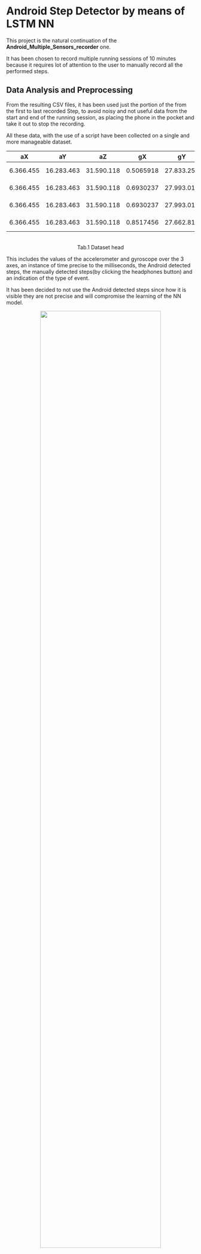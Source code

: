 # Android Step Detector by means of LSTM NN

This project is the natural continuation of the **Android_Multiple_Sensors_recorder** one.

It has been chosen to record multiple running sessions of 10 minutes because it requires lot of attention to the user to manually record all the performed steps.

## Data Analysis and Preprocessing

From the resulting CSV files, it has been used just the portion of the from the first to last recorded Step, to avoid noisy and not useful data from the start and end of the running session, as placing the phone in the pocket and take it out to stop the recording.

All these data, with the use of a script have been collected on a single and more manageable dataset.

aX | aY | aZ | gX | gY | gZ | systemTime | Date | manualStep | androidStep | eventType
---|----|----|----|----|----|------------|------|------------|-------------|----------
6.366.455 | 16.283.463 | 31.590.118 | 0.5065918 | 27.833.252 | -4.200.012 | 1,56218E12 | 2019-07-03 19:37:48.734 | 0 | 0 | accelerometer
6.366.455 | 16.283.463 | 31.590.118 | 0.6930237 | 27.993.011 | -4.180.847 | 1,56218E13 | 2019-07-03 19:37:48.734 | 0 | 0 | gyroscope
6.366.455 | 16.283.463 | 31.590.118 | 0.6930237 | 27.993.011 | -4.180.847 | 1,56218E14 | 2019-07-03 19:37:48.759 | 1 | 0 | manualStepDetector
6.366.455 | 16.283.463 | 31.590.118 | 0.8517456 | 27.662.811 | -41.542.206 | 1,56218E15 | 2019-07-03 19:37:48.774 | 0 | 0 | gyroscope
<p align="center">
  <br>Tab.1 Dataset head<br>
</p>
This includes the values of the accelerometer and gyroscope over the 3 axes, an instance of time precise to the milliseconds, the Android detected steps, the manually detected steps(by clicking the headphones button) and an indication of the type of event.

It has been decided to not use the Android detected steps since how it is visible they are not precise and will compromise the learning of the NN model.
<p align="center">
  <img src="images/AndroidManuaDetectedStepsStartSession.png" width=80%>
  <br>Fig.1 Start of a running session<br>
  <img src="images/AndroidManuaDetectedStepsEndSession.png" width=80%>
  <br>Fig.2 End of a running session<br>
</p>

There is indeed a delay at the start of the recording them as well as the stopping, not to mention how they are not very precise.

Considering how each data point in the *ManualStep* column has a 1 if it is a step and a 0 it is a different event, it is possible to classify them as two classes: *"Step"* and *"Non-Step"*, obtaining a supervised learning problem.

Nevertheless analysing the dataset obtained it is easily recognisable how there is a significant unbalance between the two classes, having 8 424 Step against 3 090 476 Non-Step.

Total entries | Android's detected steps | Manually detected steps | Accelerometer events | Gyroscope events
--------------|--------------------------|-------------------------|----------------------|-----------------
3098900 | 16636 | 8424 | 1536917 | 1536923
<p align="center">
  <br>Tab.2 Final dataset description<br>
</p>
Moreover, Fig.1 and Fig.2 also shown how the accuracy of matchings, between acceleration peeks and manually detected steps, is good, but obviously not perfect. It can be addressed to the
human imprecision and potentially still some delay between the moment when the earphone button is pressed and when it is recorded.

The solution applied to minimise both the unbalance and the imprecision, as well as reduce the jittery of the line is to apply a revisited implementation of the moving average, where the values are grouped according to a selected *mean_value* and, over these, it is calculated the average.

```python
def mov_avg_on_features ( df , mean_value ) :
  df_avg = df.groupby(np.arange(len(df.index))//mean_value).mean()
  return df_avg
```

```python
def mov_avg_on_labels ( labels, mean_value ) :
  lab = lab.groupby(np.arange(len(labels.index))//mean_value).max()
  return lab
```
This will reduce the unbalancing of the dataset, reducing the number of total samples without, however, decrease the number of instances of the Step class.

<table>
  <tr><th colspan=2>Original Dataset</th><th colspan=2>Dataset resulted with mean_value of 3</th></tr>
  <tr><td>Tot. samples</td><td>Steps</td><td>Tot. samples</td><td>Steps</td></tr>
  <tr><td>3098900</td><td>8424</td><td>1032950</td><td>8407</td></tr>
</table>

Nonetheless, it can be noticed a minor reduction. This is, however, a desirable consequence, since, as previously mentioned, the running session has been trimmed to the first and last steps to have a dataset containing only running data, therefore on the junctions between files two consecutive data-point will results as two steps one after the other. These can mislead the model; hence with this method, they are merged resulting in a single entry.

Finally considering how in Tab.1 Accelerometer and Gyroscope values can have a high variance in their measurements, to have more normalised data has been scaled to fit in a range between -1 and 1 with the **`Scikit-learn`**  `MaxAbsScaler()`.

## Data Classification and Training

To have a benchmark two main algorithms have been tested to approach the step detection problem:
1. **Support Vector Machines**, particularly recommended for binary classification problems and proved to be able to get excellent results even using a small dataset.
2. **Long Short Term Memory Neural Network**, specially designed for time series problems, with the ability to remember previous temporal steps and produce prediction according to these.

### SVM

To test this approach it has been used again the **`scikit-learn`** library. 
However,  it has not been possible, during the training phase, to assign weights to balance the two classes, neither at a class level nor at samples level. 

It has been indeed observed how trying to train the model with this configuration would result in an endless process.

It is probably possible to make that work, although because of the limited time available an easier solution has been applied, i.e. create a new dataset selecting just the row containing a step and then randomly add the same amount rows, to balance the two classes.

```python
scaled_df = pd.read_csv('50_3_avg_X.csv')
labels = pd.read_csv('50_3_avg_y.csv')
#joining features and labels datasets
scaled_df['labels'] = labels.values
new_df = pd.DataFrame()
#create a new balanced dataframe
for i in range(1):   
    df_1 = scaled_df.loc[scaled_df['labels'] == 1]
    df_0 = scaled_df.sample(n=df_1.shape[0])
    temp_df = df_1.append(df_0)
    new_df = new_df.append(temp_df)
    print("new_df.shape",new_df.shape)
#divide features and labels
X = new_df.sample(frac=1)
y = X['labels']
del X['labels']
```

The size of this created dataset has been then also doubled and multiplied by ten, always selecting different random non-step rows, to test the learning over a diverse amount of training data.

Two typologies of SVM has been tested, the **`Linear SVM`** and **`Non-linear SVM`**.

As can be noticed the accuracy, precision and recall, along with the record of the number of real and predicted steps havebeen measured over the 3 created datasets. Nevertheless, being these appositely made up to training purposes, the algorithms have been tested even over the original averaged dataset and the same validation dataset of the LSTM.

<table>
    <tr>
      <th colspan=4>Created Balanced Dataset</th>
      <th colspan=5>Prediction over Balanced Validation</th>
      <th colspan=5>Prediction over Original Dataset</th>
      <th colspan=5>Prediction over Same Validation as LSTM</th>
    </tr>
    <tr>
        <td></td>
        <td>Total samples</td>
        <td>Training samples</td>
        <td>Validation samples</td>
        <td>Actual steps</td>
        <td>Predicted steps</td>
        <td>Accuracy</td>
        <td>Precision</td>
        <td>Recall</td>
        <td>Actual steps</td>
        <td>Predicted steps</td>
        <td>Accuracy</td>
        <td>Precision</td>
        <td>Recall</td>
        <td>Actual steps</td>
        <td>Predicted steps</td>
        <td>Accuracy</td>
        <td>Precision</td>
        <td>Recall</td>
    </tr>
    <tr>
        <td class="border-bottom">Training over 10X Dataset</td>
        <td class="border-bottom align-center">168140</td>
        <td class="border-bottom align-center">117698</td>
        <td class="border-bottom align-center">50442</td>
        <td class="border-bottom align-center">25585</td>
        <td class="border-bottom align-center">22987</td>
        <td class="border-bottom align-center">0.70</td>
        <td class="border-bottom align-center">0.73</td>
        <td class="border-bottom align-center">0.65</td>
        <td class="border-bottom align-center">8407</td>
        <td class="border-bottom align-center">253934</td>
        <td>0.75</td>
        <td class="border-bottom align-center">0.02</td>
        <td class="border-bottom align-center">0.65</td>
        <td class="border-bottom align-center">2539</td>
        <td class="border-bottom align-center">74495</td>
        <td class="border-bottom align-center">0.76</td>
        <td class="border-bottom align-center">0.02</td>
        <td class="border-bottom align-center">0.61</td>
    </tr>
    <tr>
        <td class="border-bottom">Training over 2X Dataset</td>
        <td class="border-bottom align-center">33628</td>
        <td class="border-bottom align-center">23539</td>
        <td class="border-bottom align-center">10089</td>
        <td class="border-bottom align-center">5063</td>
        <td class="border-bottom align-center">4666</td>
        <td class="border-bottom align-center">0.71</td>
        <td class="border-bottom align-center">0.73</td>
        <td class="border-bottom align-center">0.67</td>
        <td class="border-bottom align-center">8407</td>
        <td class="border-bottom align-center">259276</td>
        <td class="border-bottom align-center">0.75</td>
        <td class="border-bottom align-center">0.02</td>
        <td class="border-bottom align-center">0.66</td>
        <td class="border-bottom align-center">2539</td>
        <td class="border-bottom align-center">75642</td>
        <td class="border-bottom align-center">0.75</td>
        <td class="border-bottom align-center">0.02</td>
        <td class="border-bottom align-center">0.62</td>
    </tr>
    <tr>
        <td class="border-bottom">Training over 1X Dataset</td>
        <td class="align-center">16814</td>
        <td class="align-center">11769</td>
        <td class="align-center">5045</td>
        <td class="align-center">2516</td>
        <td class="align-center">2320</td>
        <td class="align-center">0.71</td>
        <td class="align-center">0.73</td>
        <td class="align-center">0.67</td>
        <td class="align-center">8407</td>
        <td class="align-center">261426</td>
        <td class="align-center">0.75</td>
        <td class="align-center">0.02</td>
        <td class="align-center">0.66</td>
        <td class="align-center">2539</td>
        <td class="align-center">76444</td>
        <td class="align-center">0.75</td>
        <td class="align-center">0.02</td>
        <td class="align-center">0.62</td>
    </tr>
</table>
<p align="center">
  <br>Tab.3 Prediction results of Linear SVM<br>
</p>

Although the not brilliant performances shown in Tab.3 was expected, however, the negligible improvements obtained with the non-linear SVM in Tab.4 has been a bit disappointing.

<table class="data-table">
    <tr>
      <th colspan=4>Created Balanced Dataset</th>
      <th colspan=5>Prediction over Balanced Validation</th>
      <th colspan=5>Prediction over Same Validation as LSTM</th>
    </tr>
    <tr>
        <td></td>
        <td>Total samples</td>
        <td>Training samples</td>
        <td>Validation samples</td>
        <td>Actual steps</td>
        <td>Predicted steps</td>
        <td>Accuracy</td>
        <td>Precision</td>
        <td>Recall</td>
        <td>Actual steps</td>
        <td>Predicted steps</td>
        <td>Accuracy</td>
        <td>Precision</td>
        <td>Recall</td>
    </tr>
    <tr>
        <td class="border-bottom">Training over 10X Dataset</td>
        <td class="border-bottom align-center">168140</td>
        <td class="border-bottom align-center">117698</td>
        <td class="border-bottom align-center">50442</td>
        <td class="border-bottom align-center">25468</td>
        <td class="border-bottom align-center">26950</td>
        <td class="border-bottom align-center">0.77</td>
        <td class="border-bottom align-center">0.76</td>
        <td class="border-bottom align-center">0.80</td>
        <td class="border-bottom align-center">2539</td>
        <td class="border-bottom align-center">80292</td>
        <td class="border-bottom align-center">0.75</td>
        <td class="border-bottom align-center">0.03</td>
        <td class="border-bottom align-center">0.82</td>
    </tr>
    <tr>
        <td class="border-bottom">Training over 2X Dataset</td>
        <td class="border-bottom align-center">33628</td>
        <td class="border-bottom align-center">23539</td>
        <td class="border-bottom align-center">10089</td>
        <td class="border-bottom align-center">5166</td>
        <td class="border-bottom align-center">5422</td>
        <td class="border-bottom align-center">0.74</td>
        <td class="border-bottom align-center">0.74</td>
        <td class="border-bottom align-center">0.77</td>
        <td class="border-bottom align-center">2539</td>
        <td class="border-bottom align-center">85207</td>
        <td class="border-bottom align-center">0.73</td>
        <td class="border-bottom align-center">0.02</td>
        <td class="border-bottom align-center">0.77</td>
    </tr>
    <tr>
        <td class="border-bottom">Training over 1X Dataset</td>
        <td class="align-center">16814</td>
        <td class="align-center">11769</td>
        <td class="align-center">5045</td>
        <td class="align-center">2562</td>
        <td class="align-center">2585</td>
        <td class="align-center">0.75</td>
        <td class="align-center">0.75</td>
        <td class="align-center">0.76</td>
        <td class="align-center">2539</td>
        <td class="align-center">78277</td>
        <td class="align-center">0.75</td>
        <td class="align-center">0.02</td>
        <td class="align-center">0.75</td>
    </tr>
</table>
<p align="center">
  <br>Tab.4 Prediction results of Non-Linear SVM<br>
</p>

The first noteworthy thing to notice is how the algorithm is not able to transfer the decent performances obtained over the created training dataset to the validation data, noticeably in the drastic drop of precision and the astronomical number of detected steps.

Moreover, non-linear classification produced better results over the validation dataset; nevertheless, these were not entirely reflected over the original data.

Finally, It can also be seen in how although the increase of the dataset's size has made it possible better results in the training evaluation dataset; however, these are again not significantly reflected over the original dataset.
This somehow indicates how this approach, as it has been applied, is not suitable for this problem since, no matter how will be increased the amount of data recorded, it will not produce better performances.

### LSTM NN

The structure of this model includes the use of 3 `LSTM` recursive layers with the dimensions of 50 time-steps and 6 features. 
This configuration has been tested with a `TimeDistributed` final layer.This will allow predicting one value per time-step considering the full sequence provided as input( all the 50 time-steps). 

This network has been implemented using the **Keras** framework.
<p align="center">
  <img src="images/stepLSTM.jpg" width=50%>
  <br>Fig.3 Step Detection model LSTM Architecture<br>
</p>

In Fig.3  it can be seen how each cell is passing its **hidden state** *(ht)* to the cell at its right, affecting its **cell state** *(ct)*, but also is used as input to the following layer.
This particular behaviour is activated by the parameter return_sequence=True. Oppositely, if set to False, as it is shown in Fig.4, it is just returned to the next layer the *(ht)* of the final cell.
<p align="center">
  <img src="images/returnSequenceFalse.jpg" width=30%>
  <br>Fig.4 LSTM layer with return_sequence=False<br>
</p>

It must be furthermore mentioned that the `activation='tanh'` and `recurrent_activation='hard_sigmoid'` of layers hasn't been modified, as after some testing over `relu` and `PReLU`, still resulted the ones with better performances.

Finally, it has been assigned to the TimeDistributed layer a sigmoid activation function to produce an output between 0 and 1, since this is a binary classification problem.

This model has then been compiled using `binary_crossentropy` to compute the cross-entropy loss between true labels and predicted labels, `Adam` optimiser and metrics `accuracy`.

It should also be mentioned that differently from the previously explained SVM model, here it has been possible to use the calculated weights.

This network has been then trained over 300 epochs, using a `batch_size` of 32 (Fig.5). 
<p align="center">
  <img src="images/300epoch3.png" width=70%>
  <br>Fig.5 Accuracy and Binary Crossentropy loss development over training on 300 epochs<br>
</p>
Since it has not shown sign of overfitting or major stops in learning, the saved best weights have been loaded again and trained other 300 times.

Finally, the obtained optimal weights founded have then been tested with shorter training using a final `Dense` Layer, to test the difference in performances between this and the `TimeDistributed` one.

<table class="data-table">
    <tr>
        <th></th>
        <th colspan=5>Prediction over Validation Dataset</th>
    </tr>
    <tr>
        <td class="border-bottom"></td>
        <td class="border-bottom align-center">Steps</td>
        <td class="border-bottom align-center">Predicted</td>
        <td class="border-bottom align-center">Accuracy</td>
        <td class="border-bottom align-center">Precision</td>
        <td class="border-bottom align-center">Recall</td>
    </tr>
    <tr>
        <td class="border-bottom">LSTM Dense final layer</td>
        <td class="border-bottom align-center">2539</td>
        <td class="border-bottom align-center">5250</td>
        <td class="border-bottom align-center">0.99</td>
        <td class="border-bottom align-center">0.05</td>
        <td class="border-bottom align-center">0.10</td>
    </tr>
    <tr>
        <td class="border-bottom">LSTM TimeDistributed final layer</td>
        <td class="border-bottom align-center">2539</td>
        <td class="border-bottom align-center">4913</td>
        <td class="border-bottom align-center">0.99</td>
        <td class="border-bottom align-center">0.05</td>
        <td class="border-bottom align-center">0.10</td>
    </tr>
    <tr>
        <td class="border-bottom">SVM</td>
        <td class="align-center">2539</td>
        <td class="align-center">78277</td>
        <td class="align-center">0.75</td>
        <td class="align-center">0.02</td>
        <td class="align-center">0.75</td>
    </tr>
</table>
<p align="center">
  <br>Tab.5 Prediction results final comparison between tested algorithms<br>
</p>

As can be observed, surprisingly similar results have been achieved using the Dense layer. This could be probably addressed to the learning mechanism of each cell and how the previous context is already considered with the *forget* and *input gate*. Therefore it could be that this is already the sufficient amount of information needed and having to decide over each data-point.

It should also be mentioned there is still margin for optimisation over the weights, since at any point the learning curve stopped. It is indeed likely that with more training and a greater dataset, the accuracy of the model will further improve reaching results that are more than acceptable for the project's purposes.

<p align="center">
  <img src="images/steps6.png" width=80%>
  <br>Fig.6 Comaprison between placements of manually detected and predicted steps<br>
</p>

As a final analysis, it can be observed how the misdetected steps are located compared to the manually detected ones. It is interesting to notice how instead of being predicted randomly they are grouped around the actual steps.

This leads to the formulation of two observation: 
* firstly, the initial belief that the model could use the available context, even as a sort of autocorrelation function to predict where the next possible step will be, could not be entirely accurate; since more than one is predicted where there should be just one.
* Secondly, it means that, to improve prediction accuracy, it will be simply possible to don't use the Keras provided predict_classes method, but instead the predict one. This will return the probability of a step in a range between 0 and 1 allowing to apply then another algorithm that will check if nearby there are already some predicted steps and if so keeps the one with the highest probability. This should reduce the number of multiple detections for the same step, leaving just the issue of the not predicted steps, as can on the extreme right of Fig.6.

## Final thoughts

The approach proposed to can be considerate a remarkable result, compared to the lack of resources and time available.
It has indeed been achieved similar results to the Android's built-in step counter, with both detecting approximately the double of the actual steps.
Not to mention how, with simple Improvements, i.e. a further long training, the use of more accurate methodologies in the collecting of the data and the implementation of an algorithm to refine the model predictions, it's very likely to obtain better performaneces than the ones achieved by the Android's detector.


